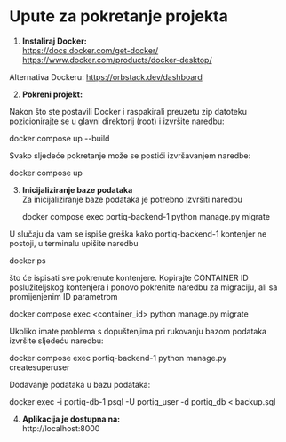 # Upute za pokretanje projekta

1. **Instaliraj Docker:**  
   https://docs.docker.com/get-docker/
   https://www.docker.com/products/docker-desktop/

Alternativa Dockeru:
https://orbstack.dev/dashboard

2. **Pokreni projekt:**

Nakon što ste postavili Docker i raspakirali preuzetu zip datoteku pozicionirajte se u glavni direktorij (root) i izvršite naredbu:
  
  docker compose up --build

Svako sljedeće pokretanje može se postići izvršavanjem naredbe:
  
  docker compose up

3. **Inicijaliziranje baze podataka**  
Za inicijaliziranje baze podataka je potrebno izvršiti naredbu

   docker compose exec portiq-backend-1 python manage.py migrate

U slučaju da vam se ispiše greška kako portiq-backend-1 kontenjer ne postoji, u terminalu upišite naredbu
  
  docker ps

što će ispisati sve pokrenute kontenjere. Kopirajte CONTAINER ID poslužiteljskog kontenjera i ponovo pokrenite naredbu za migraciju, ali sa promijenjenim ID parametrom

  docker compose exec <container_id> python manage.py migrate 


Ukoliko imate problema s dopuštenjima pri rukovanju bazom podataka izvršite sljedeću naredbu:

   docker compose exec portiq-backend-1 python manage.py createsuperuser


Dodavanje podataka u bazu podataka:

  docker exec -i portiq-db-1 psql -U portiq_user -d portiq_db < backup.sql

4. **Aplikacija je dostupna na:**  
  http://localhost:8000

